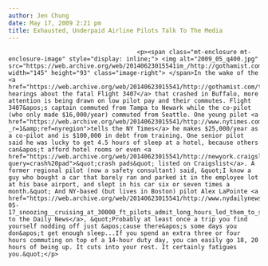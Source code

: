 ```yaml
---
author: Jen Chung
date: May 17, 2009 2:21 pm
title: Exhausted, Underpaid Airline Pilots Talk To The Media
---
```


	
										<p><span class="mt-enclosure mt-enclosure-image" style="display: inline;"> <img alt="2009_05_q400.jpg" src="https://web.archive.org/web/20140623015541im_/http://gothamist.com/attachments/jen/2009_05_q400.jpg" width="145" height="93" class="image-right"> </span>In the wake of the <a href="https://web.archive.org/web/20140623015541/http://gothamist.com/tags/flight3407">NTSB&apos;s hearings about the fatal Flight 3407</a> that crashed in Buffalo, more attention is being drawn on low pilot pay and their commutes. Flight 3407&apos;s captain commuted from Tampa to Newark while the co-pilot (who only made $16,000/year) commuted from Seattle. One young pilot <a href="https://web.archive.org/web/20140623015541/http://www.nytimes.com/2009/05/17/nyregion/17pilot.html?_r=1&amp;ref=nyregion">tells the NY Times</a> he makes $25,000/year as a co-pilot and is $100,000 in debt from training. One senior pilot said he was lucky to get 4.5 hours of sleep at a hotel, because others can&apos;t afford hotel rooms or even <a href="https://web.archive.org/web/20140623015541/http://newyork.craigslist.org/search/hhh?query=crash%20pad">&quot;crash pads&quot; listed on Craigslist</a>. A former regional pilot (now a safety consultant) said, &quot;I know a guy who bought a car that barely ran and parked it in the employee lot at his base airport, and slept in his car six or seven times a month.&quot; And NY-based (but lives in Boston) pilot Alex LaPointe <a href="https://web.archive.org/web/20140623015541/http://www.nydailynews.com/news/2009/05/17/2009-05-17_snoozing__cruising_at_30000_ft_pilots_admit_long_hours_led_them_to_sleep_on_job.html">spoke to the Daily News</a>, &quot;Probably at least once a trip you find yourself nodding off just &apos;cause there&apos;s some days you don&apos;t get enough sleep...If you spend an extra three or four hours commuting on top of a 14-hour duty day, you can easily go 18, 20 hours of being up. It cuts into your rest. It certainly fatigues you.&quot;</p>					
										
									
				